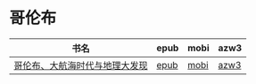 # 哥伦布

| 书名 | epub | mobi | azw3 |
| --- | --- | --- | --- |
| [哥伦布、大航海时代与地理大发现](http://ct.dalanmei.com/f/31084289-571801879-29b15f) | [epub](http://ct.dalanmei.com/f/31084289-571801879-29b15f) | [mobi](http://ct.dalanmei.com/f/31084289-571532176-818016) | [azw3](http://ct.dalanmei.com/f/31084289-572195070-3ff320) |
